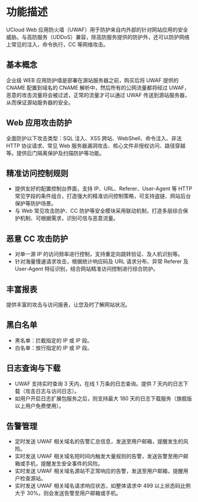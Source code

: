 # 功能描述

UCloud Web 应用防火墙（UWAF）用于防护来自内外部的针对网站应用的安全威胁。与高防服务（UDDoS）兼容，除高防服务提供的防护外，还可以防护网络上常见的注入，命令执行，CC 等网络攻击。

## 基本概念

企业级 WEB 应用防护墙是部署在源站服务器之前，购买后将 UWAF 提供的 CNAME 配置到域名的 CNAME 解析中，然后所有的公网流量都将经过 UWAF，恶意的攻击流量将会被过滤，正常的流量才可以通过 UWAF 传送到源站服务器，从而保证源站服务器的安全。

## Web 应用攻击防护

全面防护以下攻击类型：SQL 注入、XSS 跨站、WebShell、命令注入、非法 HTTP 协议请求、常见 Web 服务器漏洞攻击、核心文件非授权访问、路径穿越等。提供后门隔离保护及扫描防护等功能。

## 精准访问控制规则

- 提供友好的配置控制台界面，支持 IP、URL、Referer、User-Agent 等 HTTP 常见字段的条件组合，打造强大的精准访问控制策略，可支持盗链、网站后台保护等防护场景。
- 与 Web 常见攻击防护、CC 防护等安全模块采用联动机制，打造多层综合保护机制、可根据需求，识别可信与恶意流量。

## 恶意 CC 攻击防护

- 对单一源 IP 的访问频率进行控制，支持重定向跳转验证、及人机识别等。
- 针对海量慢速请求攻击，根据统计响应码及 URL 请求分布、异常 Referer 及 User-Agent 特征识别，结合网站精准访问控制进行综合防护。

## 丰富报表

提供丰富的攻击与访问报表，让您及时了解网站状况。

## 黑白名单

- 黑名单：拦截指定的 IP 或 IP 段。
- 白名单：放行指定的 IP 或 IP 段。

## 日志查询与下载

- UWAF 支持实时查询 3 天内，在线 1 万条的日志查询。提供 7 天内的日志下载（攻击日志与访问日志）。
- 如用户开启日志扩展包服务之后，则支持最大 180 天的日志下载服务（旗舰版以上用户免费使用）。

## 告警管理

- 定时发送 UWAF 相关域名的告警汇总信息，发送至用户邮箱，提醒发生的风险。
- 实时发送 UWAF 相关域名短时间内触发大量规则的告警，发送告警至用户邮箱或手机，提醒发生安全事件的风险。
- 实时发送 UWAF 相关域名源站不正常响应的告警，发送至用户邮箱，提醒用户检查源站。
- 实时发送 UWAF 相关域名请求响应状态，如整体请求中 499 以上状态码比例大于 30%。则会发送告警至用户邮箱或手机。
